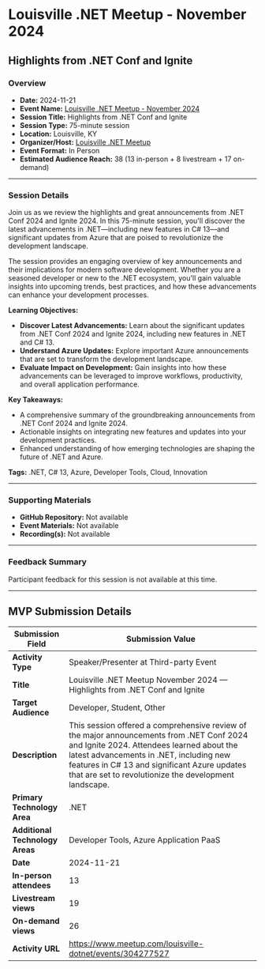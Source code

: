 # Louisville .NET Meetup - November 2024

## Highlights from .NET Conf and Ignite

### Overview

- **Date:** 2024-11-21  
- **Event Name:** [Louisville .NET Meetup - November 2024](https://www.meetup.com/louisville-dotnet/events/304277527/)  
- **Session Title:** Highlights from .NET Conf and Ignite  
- **Session Type:** 75-minute session  
- **Location:** Louisville, KY  
- **Organizer/Host:** [Louisville .NET Meetup](https://www.meetup.com/louisville-dotnet)  
- **Event Format:** In Person  
- **Estimated Audience Reach:** 38 (13 in-person + 8 livestream + 17 on-demand)

---

### Session Details

Join us as we review the highlights and great announcements from .NET Conf 2024 and Ignite 2024. In this 75-minute session, you'll discover the latest advancements in .NET—including new features in C# 13—and significant updates from Azure that are poised to revolutionize the development landscape.

The session provides an engaging overview of key announcements and their implications for modern software development. Whether you are a seasoned developer or new to the .NET ecosystem, you'll gain valuable insights into upcoming trends, best practices, and how these advancements can enhance your development processes.

**Learning Objectives:**  
- **Discover Latest Advancements:** Learn about the significant updates from .NET Conf 2024 and Ignite 2024, including new features in .NET and C# 13.  
- **Understand Azure Updates:** Explore important Azure announcements that are set to transform the development landscape.  
- **Evaluate Impact on Development:** Gain insights into how these advancements can be leveraged to improve workflows, productivity, and overall application performance.

**Key Takeaways:**  
- A comprehensive summary of the groundbreaking announcements from .NET Conf 2024 and Ignite 2024.  
- Actionable insights on integrating new features and updates into your development practices.  
- Enhanced understanding of how emerging technologies are shaping the future of .NET and Azure.

**Tags:** .NET, C# 13, Azure, Developer Tools, Cloud, Innovation

---

### Supporting Materials

- **GitHub Repository:** Not available  
- **Event Materials:** Not available  
- **Recording(s):** Not available

---

### Feedback Summary

Participant feedback for this session is not available at this time.

---

## MVP Submission Details

| Submission Field                | Submission Value                                             |
| ------------------------------- | ------------------------------------------------------------ |
| **Activity Type**               | Speaker/Presenter at Third-party Event                       |
| **Title**                       | Louisville .NET Meetup November 2024 — Highlights from .NET Conf and Ignite |
| **Target Audience**             | Developer, Student, Other                                    |
| **Description**                 | This session offered a comprehensive review of the major announcements from .NET Conf 2024 and Ignite 2024. Attendees learned about the latest advancements in .NET, including new features in C# 13 and significant Azure updates that are set to revolutionize the development landscape. |
| **Primary Technology Area**     | .NET                                                         |
| **Additional Technology Areas** | Developer Tools, Azure Application PaaS                      |
| **Date**                        | 2024-11-21                                                   |
| **In-person attendees**         | 13                                                           |
| **Livestream views**            | 19                                                           |
| **On-demand views**             | 26                                                           |
| **Activity URL**                | https://www.meetup.com/louisville-dotnet/events/304277527    |
